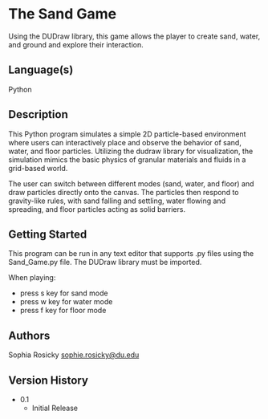 # The Sand Game

Using the DUDraw library, this game allows the player to create sand, water, and ground and explore their interaction.

## Language(s)

Python

## Description

This Python program simulates a simple 2D particle-based environment where users can interactively place and observe the behavior of sand, water, and floor particles. Utilizing the dudraw library for visualization, the simulation mimics the basic physics of granular materials and fluids in a grid-based world.

The user can switch between different modes (sand, water, and floor) and draw particles directly onto the canvas. The particles then respond to gravity-like rules, with sand falling and settling, water flowing and spreading, and floor particles acting as solid barriers.

## Getting Started

This program can be run in any text editor that supports .py files using the Sand_Game.py file. The DUDraw library must be imported.

When playing:
- press s key for sand mode
- press w key for water mode
- press f key for floor mode


## Authors

Sophia Rosicky
sophie.rosicky@du.edu

## Version History

* 0.1
    * Initial Release

